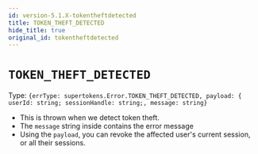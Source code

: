 ```yaml
---
id: version-5.1.X-tokentheftdetected
title: TOKEN_THEFT_DETECTED
hide_title: true
original_id: tokentheftdetected
---
```


# ``TOKEN_THEFT_DETECTED``
Type: ``{errType: supertokens.Error.TOKEN_THEFT_DETECTED, payload: { userId: string; sessionHandle: string;, message: string}``

- This is thrown when we detect token theft.
- The ``message`` string inside contains the error message
- Using the ``payload``, you can revoke the affected user's current session, or all their sessions.
